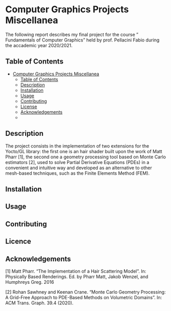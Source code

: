 # Computer Graphics Projects Miscellanea

The following report describes my final project for the course ” Fundamentals of Computer Graphics” held by prof. Pellacini Fabio during the accademic year 2020/2021.

## Table of Contents
- [Computer Graphics Projects Miscellanea](#Computer-Graphics-Projects-Miscellanea)
  - [Table of Contents](#table-of-contents)
  - [Description](#description)
  - [Installation](#installation)
  - [Usage](#usage)
  - [Contributing](#contributing)
  - [License](#license)
  - [Acknowledgements](#acknowledgements)
  - 
## Description
The project consists in the implementation of two extensions for the Yocto/GL library: the first one is an hair shader built upon the work of Matt Pharr [1], the second one a geometry processing tool based on Monte Carlo estimators [2], used to solve Partial Derivative Equations (PDEs) in a convenient and intuitive way and developed as an alternative to other mesh-based techniques, such as the Finite Elements Method (FEM).

## Installation
## Usage
## Contributing
## Licence
## Acknowledgements
[1] Matt Pharr. “The Implementation of a Hair Scattering Model”. In: Physically Based Renderings. Ed. by Pharr Matt, Jakob Wenzel, and Humphreys Greg. 2016

[2] Rohan Sawhney and Keenan Crane. “Monte Carlo Geometry Processing: A Grid-Free Approach to PDE-Based Methods on Volumetric Domains”. In: ACM Trans. Graph. 39.4 (2020).

